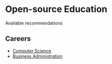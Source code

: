 # Open-source Education

Available recommendations

## Careers

- [Computer Science](oscs.md)
- [Business Administration](osmba.md)
